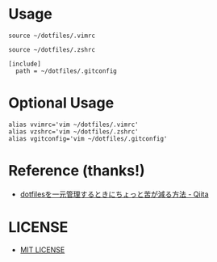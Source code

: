 # Usage

```.vimrc
source ~/dotfiles/.vimrc
```

```.zshrc
source ~/dotfiles/.zshrc
```

```.gitconfig
[include]
  path = ~/dotfiles/.gitconfig
```

# Optional Usage

```.zshrc
alias vvimrc='vim ~/dotfiles/.vimrc'
alias vzshrc='vim ~/dotfiles/.zshrc'
alias vgitconfig='vim ~/dotfiles/.gitconfig'
```

# Reference (thanks!)
- [dotfilesを一元管理するときにちょっと苦が減る方法 \- Qiita](https://qiita.com/syguer/items/334716c8ee6e5ad93f56)

# LICENSE
- [MIT LICENSE](LICENSE)
